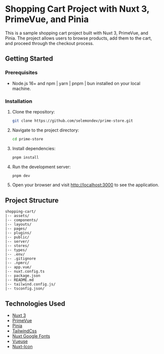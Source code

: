 # Shopping Cart Project with Nuxt 3, PrimeVue, and Pinia

This is a sample shopping cart project built with Nuxt 3, PrimeVue, and Pinia. The project allows users to browse products, add them to the cart, and proceed through the checkout process.


## Getting Started

### Prerequisites

- Node.js 16+ and npm | yarn | pnpm | bun installed on your local machine.

### Installation

1. Clone the repository:

   ```bash
   git clone https://github.com/selemondev/prime-store.git
   ```

2. Navigate to the project directory:

   ```bash
   cd prime-store
   ```

3. Install dependencies:

   ```bash
   pnpm install
   ```

4. Run the development server:

   ```bash
   pnpm dev
   ```

5. Open your browser and visit [http://localhost:3000](http://localhost:3000) to see the application.

## Project Structure

```
shopping-cart/
|-- assets/
|-- components/
|-- layouts/
|-- pages/
|-- plugins/
|-- public/
|-- server/
|-- stores/
|-- types/
|-- .env/
|-- .gitignore
|-- .npmrc/
|-- app.vue/
|-- nuxt.config.ts
|-- package.json
|-- README.md
|-- tailwind.config.js/
|-- tsconfig.json/
```

## Technologies Used

- [Nuxt 3](https://nuxt.com/)
- [PrimeVue](https://primevue.org/)
- [Pinia](https://pinia.vuejs.org/)
- [TailwindCss](https://tailwindcss.nuxtjs.org/)
- [Nuxt Google Fonts](https://google-fonts.nuxtjs.org/)
- [Vueuse](https://vueuse.org/)
- [Nuxt-Icon](https://github.com/nuxt-modules/icon)
